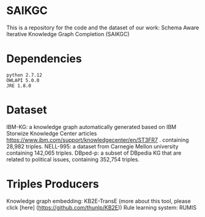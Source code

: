 # SAIKGC
This is a repository for the code and the dataset of our work: Schema Aware Iterative Knowledge Graph Completion (SAIKGC)

# Dependencies
    python 2.7.12
    OWLAPI 5.0.0
    JRE 1.8.0
    
# Dataset
IBM-KG: a knowledge graph automatically generated based on IBM Storwize Knowledge Center articles https://www.ibm.com/support/knowledgecenter/en/ST3FR7 . containing 28,982 triples.
NELL-995: a dataset from Carnegie Mellon university containing 142,065 triples.
DBped-p: a subset of DBpedia KG that are related to political issues, containing 352,754 triples.

# Triples Producers
Knowledge graph embedding: KB2E-TransE (more about this tool, please click [here] (https://github.com/thunlp/KB2E))
Rule learning system: RUMIS
